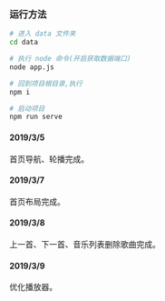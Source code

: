 ### 运行方法

```sh
# 进入 data 文件夹
cd data

# 执行 node 命令(开启获取数据端口)
node app.js

# 回到项目根目录,执行
npm i

# 启动项目
npm run serve
```


#### 2019/3/5

首页导航、轮播完成。

#### 2019/3/7

首页布局完成。

#### 2019/3/8

上一首、下一首、音乐列表删除歌曲完成。

#### 2019/3/9

优化播放器。
